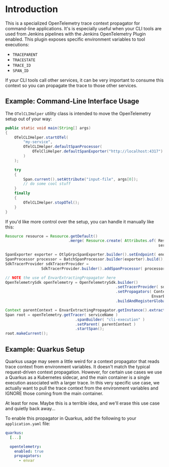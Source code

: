 # Introduction

This is a specialized OpenTelemetry trace context propagator for command-line applications. It's is especially useful when your CLI tools are used from Jenkins pipelines with the Jenkins OpenTelemetry Plugin enabled. This plugin exposes specific environment variables to tool executions:

* `TRACEPARENT`
* `TRACESTATE`
* `TRACE_ID`
* `SPAN_ID`

If your CLI tools call other services, it can be very important to consume this context so you can propagate the trace to those other services.

## Example: Command-Line Interface Usage

The `OTelCLIHelper` utility class is intended to move the OpenTelemetry setup out of your way:

```java
public static void main(String[] args)
{
    OTelCLIHelper.startOTel(
        "my-service",
        OTelCLIHelper.defaultSpanProcessor(
            OTelCliHelper.defaultSpanExporter("http://localhost:4317")
        )
    );

    try
    {
        Span.current().setAttribute("input-file", args[0]);
        // do some cool stuff
    }
    finally
    {
        OTelCLIHelper.stopOTel();
    }
}
```

If you'd like more control over the setup, you can handle it manually like this:

```java
Resource resource = Resource.getDefault()
                            .merge( Resource.create( Attributes.of( ResourceAttributes.SERVICE_NAME,
                                                                    serviceName ) ) );

SpanExporter exporter = OtlpGrpcSpanExporter.builder().setEndpoint( endpoint ).build();
SpanProcessor processor = BatchSpanProcessor.builder(exporter).build();
SdkTracerProvider sdkTracerProvider =
                SdkTracerProvider.builder().addSpanProcessor( processor ).setResource( resource ).build();

// NOTE the use of EnvarExtractingPropagator here
OpenTelemetrySdk openTelemetry = OpenTelemetrySdk.builder()
                                                 .setTracerProvider( sdkTracerProvider )
                                                 .setPropagators( ContextPropagators.create(
                                                                 EnvarExtractingPropagator.getInstance() ) )
                                                 .buildAndRegisterGlobal();

Context parentContext = EnvarExtractingPropagator.getInstance().extract( Context.root(), null, null );
Span root = openTelemetry.getTracer( serviceName )
                               .spanBuilder( "cli-execution" )
                               .setParent( parentContext )
                               .startSpan();
root.makeCurrent();
```

## Example: Quarkus Setup

Quarkus usage may seem a little weird for a context propagator that reads trace context from environment variables. It doesn't match the typical request-driven context propagation. However, for certain use cases we use a Quarkus as a Kubernetes sidecar, and the main container is a single execution associated with a larger trace. In this very specific use case, we actually want to pull the trace context from the environment variables and IGNORE those coming from the main container.

At least for now. Maybe this is a terrible idea, and we'll erase this use case and quietly back away... 

To enable this propagator in Quarkus, add the following to your `application.yaml` file:

```yaml
quarkus:
  [...]

  opentelemetry:
    enabled: true
    propagators:
      - envar
```
